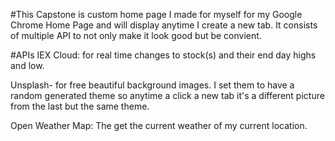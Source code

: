 #This Capstone is custom home page I made for myself for my Google Chrome Home Page and will display anytime I create a new tab. It consists of multiple API to not only make it look good but be convient.

#APIs
IEX Cloud: for real time changes to stock(s) and their end day highs and low.

Unsplash- for free beautiful background images. I set them to have a random generated theme so anytime a click a new tab it's a different picture from the last but the same theme.

Open Weather Map: The get the current weather of my current location. 



